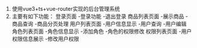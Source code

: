 1. 使用vue3+ts+vue-router实现的后台管理系统
2. 主要有如下功能：
登录页面
  -登录功能
  -退出登录
商品列表页面
  -展示商品
  -商品查询
  -商品分页处理
用户列表页面
  -用户信息显示
  -用户查询
  -用户编辑
角色列表页面
  -角色信息显示
  -添加角色
  -角色的权限修改
权限列表页面
  -用户权限信息展示
  -修改用户权限
